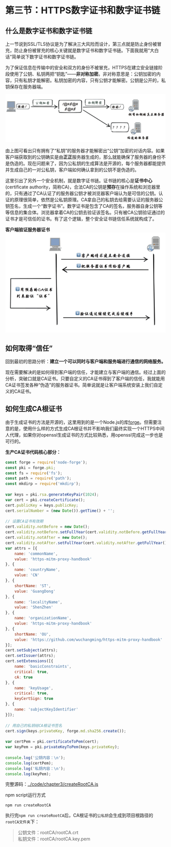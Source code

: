 # 第三节：HTTPS数字证书和数字证书链

## 什么是数字证书和数字证书链
上一节说到SSL/TLS协议是为了解决三大风险而设计，第三点就是防止身份被冒充，防止身份被冒充的核心关键就是数字证书和数字证书链。下面我就用“大白话”简单说下数字证书和数字证书链。  

为了保证信息在传输中的安全和双方的身份不被冒充，HTTPS在建立安全链接阶段使用了公钥、私钥两把“钥匙”——**非对称加密**。非对称意思是：公钥加密的内容，只有私钥才能解密。私钥加密的内容，只有公钥才能解密。公钥是公开的，私钥保存在服务器端。

<img src="img/Chapter3/clientTalkToHttpsServer.png" width="650px">  

由上图可看出只有拥有了“私钥”的服务器才能解密出“公钥”加密的对话内容。如果客户端获取到的公钥确实是由**正正**服务器生成的，那么就能确保了服务器的身份不是伪造的。现在问题来了，因为公私钥的生成算法是开源的，每个服务器都能提供并生成自己的一对公私钥，客户端如何确认拿到的公钥不是伪造的。  

这里引出了另外一个安全机制，就是数字证书链。证书链的核心是**证书中心**(certificate authority，简称CA)，合法CA的公钥是**预存**在操作系统和浏览器里的，只有通过了CA认证了的服务器公钥才被浏览器客户端认为是可信的公钥。认证的原理很简单，依然是公私钥原理。CA拿自己的私钥去给需要认证的服务器公钥签名，生成一个“数字证书”。数字证书是包含了CA的签名，服务器自身公钥等等信息的集合体。浏览器拿着CA的公钥去验证该签名。只有被CA公钥验证通过的证书才是可信任的证书。有了这个逻辑，整个安全证书链信任系统就构成了。

**客户端验证服务器证书**  
<img src="img/Chapter3/httpsCertWorkflow.png" width="650px">  

## 如何取得“信任”
回到最初的思路分析：**建立一个可以同时与客户端和服务端进行通信的网络服务。**

现在需要解决的是如何得到客户端的信任，才能建立与客户端的通信。经过上面的分析，突破口就是CA证书。只要自定义的CA证书得到了客户端的信任，我就能用CA证书签发各种“伪造”的服务器证书。简单说就是让客户端系统安装上我们自定义的CA证书。

## 如何生成CA根证书
由于生成证书的方法是开源的，这里用到的是一个Node.js的库[forge](https://github.com/digitalbazaar/forge)。但需要注意的是，使用什么样的方式生成CA根证书并不影响我们最终实现一个HTTPS中间人代理，如果你对openssl生成证书的方式比较熟悉，用openssl完成这一步也是可行的。

**生产CA证书代码核心部分：**
```javascript
const forge = require('node-forge');
const pki = forge.pki;
const fs = require('fs');
const path = require('path');
const mkdirp = require('mkdirp');

var keys = pki.rsa.generateKeyPair(1024);
var cert = pki.createCertificate();
cert.publicKey = keys.publicKey;
cert.serialNumber = (new Date()).getTime() + '';

// 设置CA证书有效期
cert.validity.notBefore = new Date();
cert.validity.notBefore.setFullYear(cert.validity.notBefore.getFullYear() - 5);
cert.validity.notAfter = new Date();
cert.validity.notAfter.setFullYear(cert.validity.notAfter.getFullYear() + 20);
var attrs = [{
    name: 'commonName',
    value: 'https-mitm-proxy-handbook'
}, {
    name: 'countryName',
    value: 'CN'
}, {
    shortName: 'ST',
    value: 'GuangDong'
}, {
    name: 'localityName',
    value: 'ShenZhen'
}, {
    name: 'organizationName',
    value: 'https-mitm-proxy-handbook'
}, {
    shortName: 'OU',
    value: 'https://github.com/wuchangming/https-mitm-proxy-handbook'
}];
cert.setSubject(attrs);
cert.setIssuer(attrs);
cert.setExtensions([{
    name: 'basicConstraints',
    critical: true,
    cA: true
}, {
    name: 'keyUsage',
    critical: true,
    keyCertSign: true
}, {
    name: 'subjectKeyIdentifier'
}]);

// 用自己的私钥给CA根证书签名
cert.sign(keys.privateKey, forge.md.sha256.create());

var certPem = pki.certificateToPem(cert);
var keyPem = pki.privateKeyToPem(keys.privateKey);

console.log('公钥内容：\n');
console.log(certPem);
console.log('私钥内容：\n');
console.log(keyPem);
```

完整源码：[../code/chapter3/createRootCA.js](../code/chapter3/createRootCA.js)

npm script运行方式
```
npm run createRootCA
```

执行完`npm run createRootCA`后，CA根证书的`公私钥`会生成到项目根路径的`rootCA文件夹`下：  
> 公钥文件：rootCA/rootCA.crt  
> 私钥文件：rootCA/rootCA.key.pem
